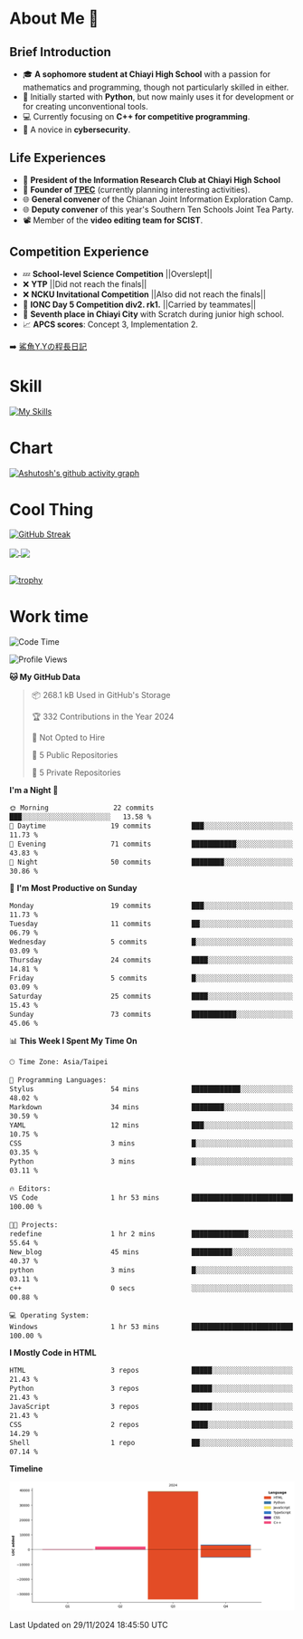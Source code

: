 # About Me 👋

## Brief Introduction
- 🎓 **A sophomore student at Chiayi High School** with a passion for mathematics and programming, though not particularly skilled in either.
- 🐍 Initially started with **Python**, but now mainly uses it for development or for creating unconventional tools.
- 💻 Currently focusing on **C++ for competitive programming**.
- 🔐 A novice in **cybersecurity**.

## Life Experiences
- 🧸 **President of the Information Research Club at Chiayi High School**
- 🌟 **Founder of [TPEC](https://discord.gg/b3XmEup5Nz)** (currently planning interesting activities).
- 🌐 **General convener** of the Chianan Joint Information Exploration Camp.
- 🌐 **Deputy convener** of this year's Southern Ten Schools Joint Tea Party.
- 📽️ Member of the **video editing team for SCIST**.

## Competition Experience
- 💤 **School-level Science Competition** ||Overslept||
- ❌ **YTP** ||Did not reach the finals||
- ❌ **NCKU Invitational Competition** ||Also did not reach the finals||
- 🥇 **IONC Day 5 Competition div2. rk1.** ||Carried by teammates||
- 🥉 **Seventh place in Chiayi City** with Scratch during junior high school.
- 📈 **APCS scores**: Concept 3, Implementation 2.

➡️ [鯊魚Y.Yの程長日記](https://larryeng.github.io/)

# Skill
[![My Skills](https://skillicons.dev/icons?i=blender,arduino,vscode,visualstudio,pr,github,git,c,cpp,py,html,css,js)](https://skillicons.dev)

# Chart
[![Ashutosh's github activity graph](https://github-readme-activity-graph.vercel.app/graph?username=Larryeng&bg_color=0d1117&color=f0f6fc&line=4493f8&point=b0b0b0&area=true&hide_border=true)](https://github.com/ashutosh00710/github-readme-activity-graph)

# Cool Thing

[![GitHub Streak](https://streak-stats.demolab.com/?user=Larryeng&theme=holi-theme)](https://git.io/streak-stats)

<a href="https://github.com/anuraghazra/github-readme-stats">
  <img height=200 align="center" src="https://github-readme-stats.vercel.app/api?username=Larryeng&theme=github_dark&rank_icon=icons" />
</a>
<a href="https://github.com/anuraghazra/convoychat">
  <img height=200 align="center" src="https://github-readme-stats.vercel.app/api/top-langs?username=Larryeng&layout=compact&langs_count=8&card_width=320&theme=github_dark" />
</a>

<br>

<br>

[![trophy](https://github-profile-trophy.vercel.app/?username=Larryeng&theme=darkhub)](https://github.com/ryo-ma/github-profile-trophy)
# Work time
<!--START_SECTION:waka-->
![Code Time](http://img.shields.io/badge/Code%20Time-296%20hrs%2044%20mins-blue)

![Profile Views](http://img.shields.io/badge/Profile%20Views-0-blue)

**🐱 My GitHub Data** 

> 📦 268.1 kB Used in GitHub's Storage 
 > 
> 🏆 332 Contributions in the Year 2024
 > 
> 🚫 Not Opted to Hire
 > 
> 📜 5 Public Repositories 
 > 
> 🔑 5 Private Repositories 
 > 
**I'm a Night 🦉** 

```text
🌞 Morning                22 commits          ███░░░░░░░░░░░░░░░░░░░░░░   13.58 % 
🌆 Daytime                19 commits          ███░░░░░░░░░░░░░░░░░░░░░░   11.73 % 
🌃 Evening                71 commits          ███████████░░░░░░░░░░░░░░   43.83 % 
🌙 Night                  50 commits          ████████░░░░░░░░░░░░░░░░░   30.86 % 
```
📅 **I'm Most Productive on Sunday** 

```text
Monday                   19 commits          ███░░░░░░░░░░░░░░░░░░░░░░   11.73 % 
Tuesday                  11 commits          ██░░░░░░░░░░░░░░░░░░░░░░░   06.79 % 
Wednesday                5 commits           █░░░░░░░░░░░░░░░░░░░░░░░░   03.09 % 
Thursday                 24 commits          ████░░░░░░░░░░░░░░░░░░░░░   14.81 % 
Friday                   5 commits           █░░░░░░░░░░░░░░░░░░░░░░░░   03.09 % 
Saturday                 25 commits          ████░░░░░░░░░░░░░░░░░░░░░   15.43 % 
Sunday                   73 commits          ███████████░░░░░░░░░░░░░░   45.06 % 
```


📊 **This Week I Spent My Time On** 

```text
🕑︎ Time Zone: Asia/Taipei

💬 Programming Languages: 
Stylus                   54 mins             ████████████░░░░░░░░░░░░░   48.02 % 
Markdown                 34 mins             ████████░░░░░░░░░░░░░░░░░   30.59 % 
YAML                     12 mins             ███░░░░░░░░░░░░░░░░░░░░░░   10.75 % 
CSS                      3 mins              █░░░░░░░░░░░░░░░░░░░░░░░░   03.35 % 
Python                   3 mins              █░░░░░░░░░░░░░░░░░░░░░░░░   03.11 % 

🔥 Editors: 
VS Code                  1 hr 53 mins        █████████████████████████   100.00 % 

🐱‍💻 Projects: 
redefine                 1 hr 2 mins         ██████████████░░░░░░░░░░░   55.64 % 
New_blog                 45 mins             ██████████░░░░░░░░░░░░░░░   40.37 % 
python                   3 mins              █░░░░░░░░░░░░░░░░░░░░░░░░   03.11 % 
c++                      0 secs              ░░░░░░░░░░░░░░░░░░░░░░░░░   00.88 % 

💻 Operating System: 
Windows                  1 hr 53 mins        █████████████████████████   100.00 % 
```

**I Mostly Code in HTML** 

```text
HTML                     3 repos             █████░░░░░░░░░░░░░░░░░░░░   21.43 % 
Python                   3 repos             █████░░░░░░░░░░░░░░░░░░░░   21.43 % 
JavaScript               3 repos             █████░░░░░░░░░░░░░░░░░░░░   21.43 % 
CSS                      2 repos             ████░░░░░░░░░░░░░░░░░░░░░   14.29 % 
Shell                    1 repo              ██░░░░░░░░░░░░░░░░░░░░░░░   07.14 % 
```



**Timeline**

![Lines of Code chart](https://raw.githubusercontent.com/Larryeng/Larryeng/main/assets/bar_graph.png)


 Last Updated on 29/11/2024 18:45:50 UTC
<!--END_SECTION:waka-->
